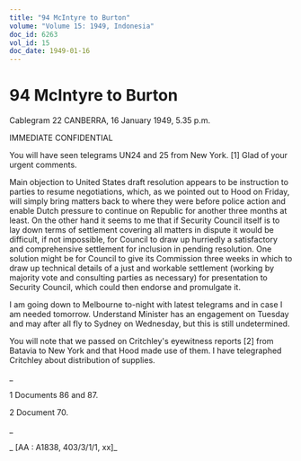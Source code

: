 ```yaml
---
title: "94 McIntyre to Burton"
volume: "Volume 15: 1949, Indonesia"
doc_id: 6263
vol_id: 15
doc_date: 1949-01-16
---
```


# 94 McIntyre to Burton

Cablegram 22 CANBERRA, 16 January 1949, 5.35 p.m.

IMMEDIATE CONFIDENTIAL

You will have seen telegrams UN24 and 25 from New York. [1] Glad of your urgent comments.

Main objection to United States draft resolution appears to be instruction to parties to resume negotiations, which, as we pointed out to Hood on Friday, will simply bring matters back to where they were before police action and enable Dutch pressure to continue on Republic for another three months at least. On the other hand it seems to me that if Security Council itself is to lay down terms of settlement covering all matters in dispute it would be difficult, if not impossible, for Council to draw up hurriedly a satisfactory and comprehensive settlement for inclusion in pending resolution. One solution might be for Council to give its Commission three weeks in which to draw up technical details of a just and workable settlement (working by majority vote and consulting parties as necessary) for presentation to Security Council, which could then endorse and promulgate it.

I am going down to Melbourne to-night with latest telegrams and in case I am needed tomorrow. Understand Minister has an engagement on Tuesday and may after all fly to Sydney on Wednesday, but this is still undetermined.

You will note that we passed on Critchley's eyewitness reports [2] from Batavia to New York and that Hood made use of them. I have telegraphed Critchley about distribution of supplies.

_

1 Documents 86 and 87.

2 Document 70.

_

_ [AA : A1838, 403/3/1/1, xx]_
